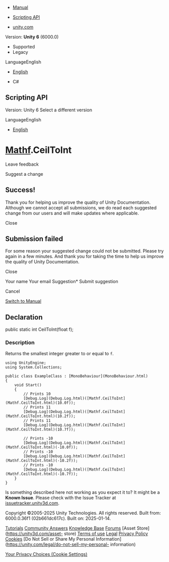 [ ]()

  * [Manual](../Manual/index.html)
  * [Scripting API](../ScriptReference/index.html)

  * [unity.com](https://unity.com/)

Version: **Unity 6** (6000.0)

  * Supported
  * Legacy

LanguageEnglish

  * [English]()

  * C#

[ ](https://docs.unity3d.com)

## Scripting API

Version: Unity 6 Select a different version

LanguageEnglish

  * [English]()

#  [Mathf](Mathf.html).CeilToInt

Leave feedback

Suggest a change

## Success!

Thank you for helping us improve the quality of Unity Documentation. Although
we cannot accept all submissions, we do read each suggested change from our
users and will make updates where applicable.

Close

## Submission failed

For some reason your suggested change could not be submitted. Please <a>try
again</a> in a few minutes. And thank you for taking the time to help us
improve the quality of Unity Documentation.

Close

Your name Your email Suggestion* Submit suggestion

Cancel

[Switch to Manual](../Manual/class-Mathf.html "Go to Mathf Component in the
Manual")

## Declaration

public static int CeilToInt(float f);

### Description

Returns the smallest integer greater to or equal to `f`.

    
    
    using UnityEngine;
    using System.Collections;  
      
    public class ExampleClass : [MonoBehaviour](MonoBehaviour.html)
    {
        void Start()
        {
            // Prints 10
            [Debug.Log](Debug.Log.html)([Mathf.CeilToInt](Mathf.CeilToInt.html)(10.0f));
            // Prints 11
            [Debug.Log](Debug.Log.html)([Mathf.CeilToInt](Mathf.CeilToInt.html)(10.2f));
            // Prints 11
            [Debug.Log](Debug.Log.html)([Mathf.CeilToInt](Mathf.CeilToInt.html)(10.7f));  
      
            // Prints -10
            [Debug.Log](Debug.Log.html)([Mathf.CeilToInt](Mathf.CeilToInt.html)(-10.0f));
            // Prints -10
            [Debug.Log](Debug.Log.html)([Mathf.CeilToInt](Mathf.CeilToInt.html)(-10.2f));
            // Prints -10
            [Debug.Log](Debug.Log.html)([Mathf.CeilToInt](Mathf.CeilToInt.html)(-10.7f));
        }
    }
    

Is something described here not working as you expect it to? It might be a
**Known Issue**. Please check with the Issue Tracker at
[issuetracker.unity3d.com](https://issuetracker.unity3d.com).

Copyright ©2005-2025 Unity Technologies. All rights reserved. Built from:
6000.0.36f1 (02b661dc617c). Built on: 2025-01-14.

[Tutorials](https://unity3d.com/learn) [Community
Answers](https://answers.unity3d.com) [Knowledge
Base](https://support.unity3d.com/hc/en-us)
[Forums](https://forum.unity3d.com) [Asset Store](https://unity3d.com/asset-
store) [Terms of use](https://docs.unity3d.com/Manual/TermsOfUse.html)
[Legal](https://unity.com/legal) [Privacy
Policy](https://unity.com/legal/privacy-policy)
[Cookies](https://unity.com/legal/cookie-policy) [Do Not Sell or Share My
Personal Information](https://unity.com/legal/do-not-sell-my-personal-
information)

[Your Privacy Choices (Cookie Settings)](javascript:void\(0\);)

